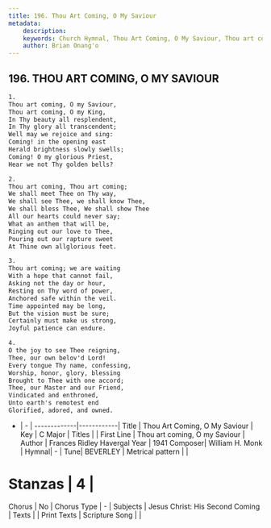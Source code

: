 ```yaml
---
title: 196. Thou Art Coming, O My Saviour
metadata:
    description: 
    keywords: Church Hymnal, Thou Art Coming, O My Saviour, Thou art coming, O my Saviour, 
    author: Brian Onang'o
---
```



## 196. THOU ART COMING, O MY SAVIOUR

```txt
1.
Thou art coming, O my Saviour, 
Thou art coming, O my King, 
In Thy beauty all resplendent, 
In Thy glory all transcendent; 
Well may we rejoice and sing: 
Coming! in the opening east 
Herald brightness slowly swells; 
Coming! O my glorious Priest, 
Hear we not Thy golden bells? 

2.
Thou art coming, Thou art coming; 
We shall meet Thee on Thy way, 
We shall see Thee, we shall know Thee, 
We shall bless Thee, We shall show Thee 
All our hearts could never say; 
What an anthem that will be, 
Ringing out our love to Thee, 
Pouring out our rapture sweet 
At Thine own allglorious feet. 

3.
Thou art coming; we are waiting 
With a hope that cannot fail, 
Asking not the day or hour, 
Resting on Thy word of power, 
Anchored safe within the veil. 
Time appointed may be long, 
But the vision must be sure; 
Certainly must make us strong, 
Joyful patience can endure. 

4.
O the joy to see Thee reigning, 
Thee, our own belov'd Lord! 
Every tongue Thy name, confessing, 
Worship, honor, glory, blessing 
Brought to Thee with one accord; 
Thee, our Master and our Friend, 
Vindicated and enthroned, 
Unto earth's remotest end 
Glorified, adored, and owned.

```

- |   -  |
-------------|------------|
Title | Thou Art Coming, O My Saviour |
Key | C Major |
Titles |  |
First Line | Thou art coming, O my Saviour |
Author | Frances Ridley Havergal
Year | 1941
Composer| William H. Monk |
Hymnal|  - |
Tune| BEVERLEY |
Metrical pattern | |
# Stanzas | 4 |
Chorus | No |
Chorus Type | - |
Subjects | Jesus Christ: His Second Coming |
Texts |  |
Print Texts | 
Scripture Song |  |
  
